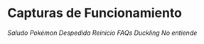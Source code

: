 # Capturas de Funcionamiento

*Saludo*
[](1.inicio.png)
*Pokémon*
[](2.boton-pokemon.png)
[](3.nombre-pokemon.png)
[](4.frase-pokemon.png)
*Despedida*
[](5.boton-terminar.png)
[](6.respuesta-terminar.png)
*Reinicio*
[](7.reinicio.png)
*FAQs*
[](8.faqs-1.png)
[](9.faqs-2.png)
*Duckling*
[](10.entities-1.png)
[](11.entities-2.png)
[](12.entities-3.png)
*No entiende*
[](13.no-entiendo-1.png)
[](14.no-entiendo-2.png)

